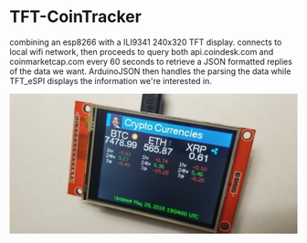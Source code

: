 # TFT-CoinTracker
combining an esp8266 with a ILI9341 240x320 TFT display. connects to local wifi network, then proceeds to query both api.coindesk.com and coinmarketcap.com every 60 seconds to retrieve a JSON formatted replies of the data we want. ArduinoJSON then handles the parsing the data while TFT_eSPI displays the information we're interested in. 


![screenshot-1](https://raw.githubusercontent.com/arejaycodes/TFT-CoinTracker/master/images/web_1.jpg)
